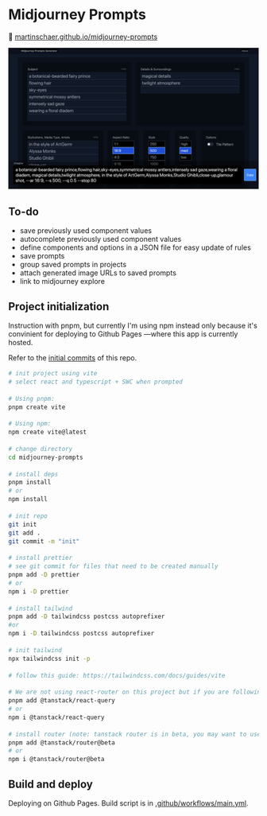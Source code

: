# Midjourney Prompts

🔗 [martinschaer.github.io/midjourney-prompts](https://martinschaer.github.io/midjourney-prompts/)

![Midjourney Prompt Generator screenshot](./assets/screenshot.png)

## To-do

- save previously used component values
- autocomplete previously used component values
- define components and options in a JSON file for easy update of rules
- save prompts
- group saved prompts in projects
- attach generated image URLs to saved prompts
- link to midjourney explore

## Project initialization

Instruction with pnpm, but currently I'm using npm instead only because it's convinient for deploying to Github Pages —where this app is currently hosted.

Refer to the [initial commits](https://github.com/martinschaer/midjourney-prompts/commits/main) of this repo.

```bash
# init project using vite
# select react and typescript + SWC when prompted

# Using pnpm:
pnpm create vite

# Using npm:
npm create vite@latest

# change directory
cd midjourney-prompts

# install deps
pnpm install
# or
npm install

# init repo
git init
git add .
git commit -m "init"

# install prettier
# see git commit for files that need to be created manually
pnpm add -D prettier
# or
npm i -D prettier

# install tailwind
pnpm add -D tailwindcss postcss autoprefixer
#or
npm i -D tailwindcss postcss autoprefixer

# init tailwind
npx tailwindcss init -p

# follow this guide: https://tailwindcss.com/docs/guides/vite

# We are not using react-router on this project but if you are following this as a guide for your own project, this may be helpful
pnpm add @tanstack/react-query
# or
npm i @tanstack/react-query

# install router (note: tanstack router is in beta, you may want to use another router)
pnpm add @tanstack/router@beta
# or
npm i @tanstack/router@beta

```

## Build and deploy

Deploying on Github Pages. Build script is in [.github/workflows/main.yml](./.github/workflows/main.yml).
